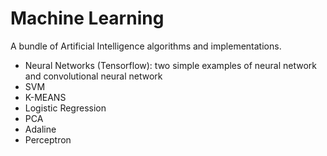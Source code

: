 # Machine Learning
A bundle of Artificial Intelligence algorithms and implementations.
- Neural Networks (Tensorflow): two simple examples of neural network and convolutional neural network
- SVM
- K-MEANS 
- Logistic Regression
- PCA 
- Adaline
- Perceptron
